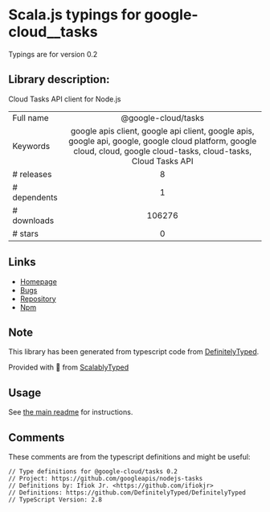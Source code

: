 
# Scala.js typings for google-cloud__tasks

Typings are for version 0.2

## Library description:
Cloud Tasks API client for Node.js

|                    |                 |
| ------------------ | :-------------: |
| Full name          | @google-cloud/tasks |
| Keywords           | google apis client, google api client, google apis, google api, google, google cloud platform, google cloud, cloud, google cloud-tasks, cloud-tasks, Cloud Tasks API |
| # releases         | 8 |
| # dependents       | 1 |
| # downloads        | 106276 |
| # stars            | 0 |

## Links
- [Homepage](https://github.com/googleapis/nodejs-tasks#readme)
- [Bugs](https://github.com/googleapis/nodejs-tasks/issues)
- [Repository](https://github.com/googleapis/nodejs-tasks)
- [Npm](https://www.npmjs.com/package/%40google-cloud%2Ftasks)
    


## Note
This library has been generated from typescript code from [DefinitelyTyped](https://definitelytyped.org).

Provided with :purple_heart: from [ScalablyTyped](https://github.com/oyvindberg/ScalablyTyped)

## Usage
See [the main readme](../../readme.md) for instructions.

## Comments

These comments are from the typescript definitions and might be useful:
```
// Type definitions for @google-cloud/tasks 0.2
// Project: https://github.com/googleapis/nodejs-tasks
// Definitions by: Ifiok Jr. <https://github.com/ifiokjr>
// Definitions: https://github.com/DefinitelyTyped/DefinitelyTyped
// TypeScript Version: 2.8

```

